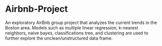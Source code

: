# Airbnb-Project

An exploratory AirBnb group project that analyzes the current trends in the Boston area. Models such as multiple linear regression, k-nearest neighbors, naive bayes, classifications tree, and clustering are used to further explore the unclean/unstructured data frame.
